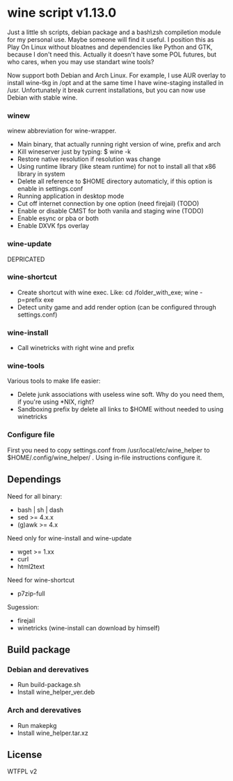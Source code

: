 # wine script v1.13.0

Just a little sh scripts, debian package and a bash\zsh compiletion module for my personal use. Maybe someone will find it useful.
I position this as Play On Linux without bloatnes and dependencies like Python and GTK, because I don't need this. Actually it doesn't have some POL futures, but who cares, when you may use standart wine tools?

Now support both Debian and Arch Linux. For example, I use AUR overlay to install wine-tkg in /opt and at the same time I have wine-staging installed in /usr. Unfortunately it break current installations, but you can now use Debian with stable wine.

### winew
winew abbreviation for wine-wrapper.
- Main binary, that actually running right version of wine, prefix and arch
- Kill wineserver just by typing: $ wine -k
- Restore native resolution if resolution was change
- Using runtime library (like steam runtime) for not to install all that x86 library in system
- Delete all reference to $HOME directory automaticly, if this option is enable in settings.conf
- Running application in desktop mode
- Cut off internet connection by one option (need firejail) (TODO)
- Enable or disable CMST for both vanila and staging wine (TODO)
- Enable esync or pba or both
- Enable DXVK fps overlay

### wine-update
DEPRICATED

### wine-shortcut
- Create shortcut with wine exec. Like:
cd /folder_with_exe; wine -p=prefix exe
- Detect unity game and add render option (can be configured through settings.conf)

### wine-install
- Call winetricks with right wine and prefix

### wine-tools
Various tools to make life easier:
- Delete junk associations with useless wine soft. Why do you need them, if you're using *NIX, right?
- Sandboxing prefix by delete all links to $HOME without needed to using winetricks

### Configure file
First you need to copy settings.conf from /usr/local/etc/wine_helper to $HOME/.config/wine_helper/ . Using in-file instructions configure it.

## Dependings
Need for all binary:
- bash | sh | dash
- sed >= 4.x.x
- (g)awk >= 4.x

Need only for wine-install and wine-update
- wget >= 1.xx
- curl
- html2text

Need for wine-shortcut
- p7zip-full

Sugession:
- firejail
- winetricks (wine-install can download by himself)

## Build package
### Debian and derevatives
- Run build-package.sh
- Install wine_helper_ver.deb

### Arch and derevatives
- Run makepkg
- Install wine_helper.tar.xz

## License
WTFPL v2
